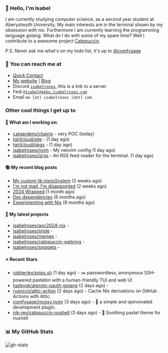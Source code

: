 ### 👋 Hello, I'm Isabel

I am currently studying computer science, as a second year student at Aberystwyth University. My main interests are in the terminal shown by my obsession with nix. Furthermore I am currently learning the programming language golang.
What do I do with some of my spare time? Well I contribute to a awesome project [Catppuccin](https://github.com/catppuccin/catppuccin).

P.S. Never ask me what's on my todo list, it's up to [@comfysage](https://github.com/comfysage)

### 📧 You can reach me at

* [Quick Contact](https://isabel.contact)
* [My website](https://isabelroses.com) | [Blog](https://isabelroses.com/blog)
* Discord [`isabelroses`](https://discord.gg/8RVhHeJH3x), this is a link to a server
* Fedi [`@isabel@akko.isabelroses.com`](https://akko.isabelroses.com/isabel)
* Email `me [at] isabelroses [dot] com`

### Other cool things I get up to

#### 👷 What am I working on:


- [catgardens/chainix](https://github.com/catgardens/chainix) - very POC (today)
- [tgirlcloud/site](https://github.com/tgirlcloud/site) -  (1 day ago)
- [tgirlcloud/pkgs](https://github.com/tgirlcloud/pkgs) -  (1 day ago)
- [isabelroses/nvim](https://github.com/isabelroses/nvim) - My neovim config (1 day ago)
- [isabelroses/izrss](https://github.com/isabelroses/izrss) - An RSS feed reader for the terminal. (1 day ago)

#### 📚 My recent blog posts

- [My custom lib.nixosSystem](https://isabelroses.com/blog/custom-lib-nixossystem-11) (2 weeks ago)
- [I&#39;m not mad, I&#39;m disappointed](https://isabelroses.com/blog/im-not-mad-im-disappointed-10) (2 weeks ago)
- [2024 Wrapped](https://isabelroses.com/blog/2024-wrapped-9) (1 month ago)
- [Dev dependencies](https://isabelroses.com/blog/nix-shells-8) (8 months ago)
- [Experimenting with Nix](https://isabelroses.com/blog/experimenting-with-nix-7) (9 months ago)

#### 🌱 My latest projects

- [isabelroses/aoc2024-nix](https://github.com/isabelroses/aoc2024-nix) - 
- [isabelroses/pride](https://github.com/isabelroses/pride) - 
- [isabelroses/memes](https://github.com/isabelroses/memes) - 
- [isabelroses/catppuccin-webring](https://github.com/isabelroses/catppuccin-webring) - 
- [isabelroses/snippets](https://github.com/isabelroses/snippets) - 

#### ⭐ Recent Stars

- [robherley/snips.sh](https://github.com/robherley/snips.sh) (1 day ago) - ✂️ passwordless, anonymous SSH-powered pastebin with a human-friendly TUI and web UI
- [haileyok/atproto-oauth-golang](https://github.com/haileyok/atproto-oauth-golang) (2 days ago) - 
- [ryanccn/attic-action](https://github.com/ryanccn/attic-action) (2 days ago) - Cache Nix derivations on GitHub Actions with Attic.
- [comfysage/mossy.nvim](https://github.com/comfysage/mossy.nvim) (3 days ago) - :mushroom: a simple and opinionated development plugin.
- [nik-rev/catppuccin-nushell](https://github.com/nik-rev/catppuccin-nushell) (3 days ago) - 🐚 Soothing pastel theme for nushell


### 📊 My GitHub Stats

![gh-stats](https://github-readme-stats-one-bice.vercel.app/api?username=isabelroses&include_all_commits=true&show_icons=true&bg_color=1e1e2e&text_color=cdd6f4&icon_color=cba6f7&title_color=94e2d5&border_color=313244&role=OWNER,ORGANIZATION_MEMBER)


